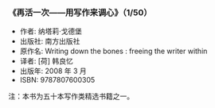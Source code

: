 ### 《再活一次——用写作来调心》（1/50）

- 作者:  纳塔莉·戈德堡
- 出版社: 南方出版社
- 原作名: Writing down the bones : freeing the writer within
- 译者:  [荷] 韩良忆 
- 出版年: 2008 年 3 月
- ISBN: 9787807600305

注：本书为五十本写作类精选书籍之一。
